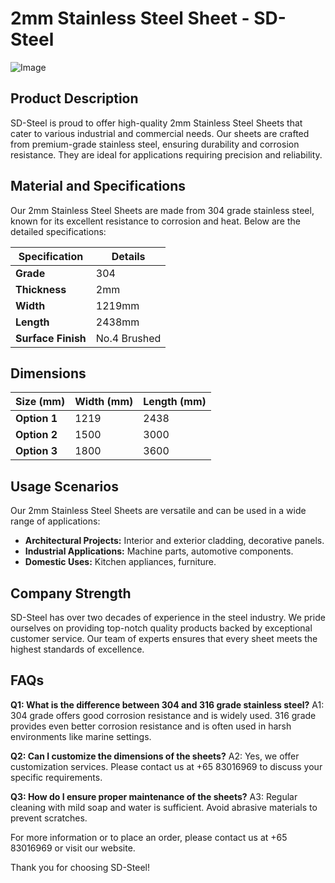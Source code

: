 # 2mm Stainless Steel Sheet - SD-Steel

![Image](https://github.com/user-attachments/assets/2567258e-e124-4816-932d-1809bd27ef0b)

## Product Description
SD-Steel is proud to offer high-quality 2mm Stainless Steel Sheets that cater to various industrial and commercial needs. Our sheets are crafted from premium-grade stainless steel, ensuring durability and corrosion resistance. They are ideal for applications requiring precision and reliability.

## Material and Specifications
Our 2mm Stainless Steel Sheets are made from 304 grade stainless steel, known for its excellent resistance to corrosion and heat. Below are the detailed specifications:

| **Specification** | **Details** |
|-------------------|-------------|
| **Grade**         | 304         |
| **Thickness**     | 2mm         |
| **Width**         | 1219mm      |
| **Length**        | 2438mm      |
| **Surface Finish**| No.4 Brushed|

## Dimensions
| **Size (mm)** | **Width (mm)** | **Length (mm)** |
|---------------|----------------|-----------------|
| **Option 1**  | 1219           | 2438            |
| **Option 2**  | 1500          | 3000            |
| **Option 3**  | 1800          | 3600            |

## Usage Scenarios
Our 2mm Stainless Steel Sheets are versatile and can be used in a wide range of applications:
- **Architectural Projects:** Interior and exterior cladding, decorative panels.
- **Industrial Applications:** Machine parts, automotive components.
- **Domestic Uses:** Kitchen appliances, furniture.

## Company Strength
SD-Steel has over two decades of experience in the steel industry. We pride ourselves on providing top-notch quality products backed by exceptional customer service. Our team of experts ensures that every sheet meets the highest standards of excellence.

## FAQs
**Q1: What is the difference between 304 and 316 grade stainless steel?**
A1: 304 grade offers good corrosion resistance and is widely used. 316 grade provides even better corrosion resistance and is often used in harsh environments like marine settings.

**Q2: Can I customize the dimensions of the sheets?**
A2: Yes, we offer customization services. Please contact us at +65 83016969 to discuss your specific requirements.

**Q3: How do I ensure proper maintenance of the sheets?**
A3: Regular cleaning with mild soap and water is sufficient. Avoid abrasive materials to prevent scratches.

For more information or to place an order, please contact us at +65 83016969 or visit our website.

Thank you for choosing SD-Steel!